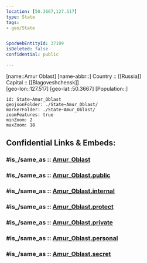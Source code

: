 ```yaml
---
location: [50.3667,127.517] 
type: State
tags:
- geo/State


SpocWebEntityId: 37109
isDeleted: false
confidential: public

---
```

[name::Amur Oblast] 
[name-abbr::] 
Country :: [[Russia]]  
Capital :: [[Blagoveshchensk]]  
[geo-lon::127.517] 
[geo-lat::50.3667] 
[Population::] 



```leaflet
id: State~Amur_Oblast
geojsonFolder: ./State~Amur_Oblast/
markerFolder: ./State~Amur_Oblast/
zoomFeatures: true 
minZoom: 2 
maxZoom: 18
```


## Confidential Links & Embeds: 

### #is_/same_as :: [Amur_Oblast](/_Standards/Earth/Continent/Asia/Asia~North/Asia~NorthEast/Amur_Oblast.md) 

### #is_/same_as :: [Amur_Oblast.public](/_public/Earth/Continent/Asia/Asia~North/Asia~NorthEast/Amur_Oblast.public.md) 

### #is_/same_as :: [Amur_Oblast.internal](/_internal/Earth/Continent/Asia/Asia~North/Asia~NorthEast/Amur_Oblast.internal.md) 

### #is_/same_as :: [Amur_Oblast.protect](/_protect/Earth/Continent/Asia/Asia~North/Asia~NorthEast/Amur_Oblast.protect.md) 

### #is_/same_as :: [Amur_Oblast.private](/_private/Earth/Continent/Asia/Asia~North/Asia~NorthEast/Amur_Oblast.private.md) 

### #is_/same_as :: [Amur_Oblast.personal](/_personal/Earth/Continent/Asia/Asia~North/Asia~NorthEast/Amur_Oblast.personal.md) 

### #is_/same_as :: [Amur_Oblast.secret](/_secret/Earth/Continent/Asia/Asia~North/Asia~NorthEast/Amur_Oblast.secret.md)

